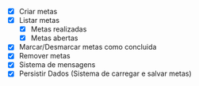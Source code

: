 - [x] Criar metas
- [x] Listar metas
    - [x] Metas realizadas
    - [x] Metas abertas
- [x] Marcar/Desmarcar  metas como concluida
- [x] Remover metas
- [x] Sistema de mensagens
- [x] Persistir Dados (Sistema de carregar e salvar metas)